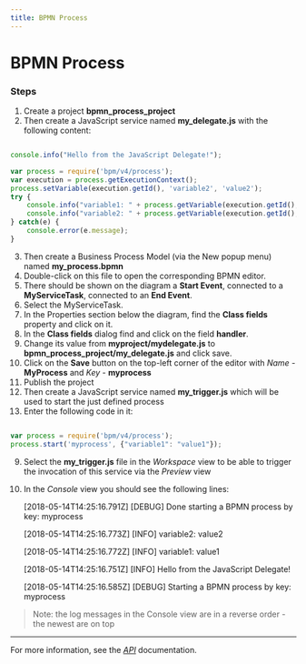 ```yaml
---
title: BPMN Process
---
```


BPMN Process
===

### Steps


1. Create a project **bpmn_process_project**
2. Then create a JavaScript service named **my_delegate.js** with the following content:


```javascript

console.info("Hello from the JavaScript Delegate!");

var process = require('bpm/v4/process');
var execution = process.getExecutionContext();
process.setVariable(execution.getId(), 'variable2', 'value2');
try {
	console.info("variable1: " + process.getVariable(execution.getId(), 'variable1'));
	console.info("variable2: " + process.getVariable(execution.getId(), 'variable2'));
} catch(e) {
	console.error(e.message);
}

```

3. Then create a Business Process Model (via the New popup menu) named **my_process.bpmn**
4. Double-click on this file to open the corresponding BPMN editor.
5. There should be shown on the diagram a **Start Event**, connected to a **MyServiceTask**, connected to an **End Event**.
6. Select the MyServiceTask.
7. In the Properties section below the diagram, find the **Class fields** property and click on it.
8. In the **Class fields** dialog find and click on the field **handler**.
9. Change its value from **myproject/mydelegate.js** to **bpmn_process_project/my_delegate.js** and click save.
10. Click on the **Save** button on the top-left corner of the editor with *Name* - **MyProcess** and *Key* - **myprocess**
11. Publish the project
12. Then create a JavaScript service named **my_trigger.js** which will be used to start the just defined process
13. Enter the following code in it:

```javascript

var process = require('bpm/v4/process');
process.start('myprocess', {"variable1": "value1"});

```



9. Select the **my_trigger.js** file in the *Workspace* view to be able to trigger the invocation of this service via the *Preview* view
10. In the *Console* view you should see the following lines:

	[2018-05-14T14:25:16.791Z] [DEBUG] Done starting a BPMN process by key: myprocess
	
	[2018-05-14T14:25:16.773Z] [INFO] variable2: value2

	[2018-05-14T14:25:16.772Z] [INFO] variable1: value1

	[2018-05-14T14:25:16.751Z] [INFO] Hello from the JavaScript Delegate!

	[2018-05-14T14:25:16.585Z] [DEBUG] Starting a BPMN process by key: myprocess
	
	
> Note: the log messages in the Console view are in a reverse order - the newest are on top

---

For more information, see the *[API](../../../api/)* documentation.
